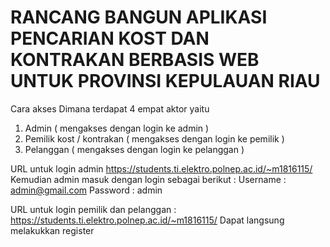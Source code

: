 # RANCANG BANGUN APLIKASI PENCARIAN KOST DAN KONTRAKAN BERBASIS WEB UNTUK PROVINSI KEPULAUAN RIAU
Cara akses
Dimana terdapat 4 empat aktor yaitu
1. Admin ( mengakses dengan login ke admin )
2. Pemilik kost / kontrakan ( mengakses dengan login ke pemilik ) 
3. Pelanggan ( mengakses dengan login ke pelanggan )

URL untuk login admin 
https://students.ti.elektro.polnep.ac.id/~m1816115/
Kemudian admin masuk dengan login sebagai berikut : 
Username : admin@gmail.com
Password : admin

URL untuk login pemilik dan pelanggan : 
https://students.ti.elektro.polnep.ac.id/~m1816115/
Dapat langsung melakukkan register
